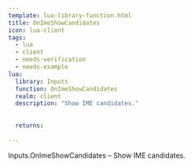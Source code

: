 ```yaml
---
template: lua-library-function.html
title: OnImeShowCandidates
icon: lua-client
tags:
  - lua
  - client
  - needs-verification
  - needs-example
lua:
  library: Inputs
  function: OnImeShowCandidates
  realm: client
  description: "Show IME candidates."
  
  
  returns:
    
---
```


<div class="lua__search__keywords">
Inputs.OnImeShowCandidates &#x2013; Show IME candidates.
</div>
